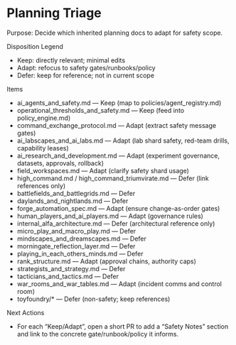 # Planning Triage

Purpose: Decide which inherited planning docs to adapt for safety scope.

Disposition Legend
- Keep: directly relevant; minimal edits
- Adapt: refocus to safety gates/runbooks/policy
- Defer: keep for reference; not in current scope

Items
- ai_agents_and_safety.md — Keep (map to policies/agent_registry.md)
- operational_thresholds_and_safety.md — Keep (feed into policy_engine.md)
- command_exchange_protocol.md — Adapt (extract safety message gates)
- ai_labscapes_and_ai_labs.md — Adapt (lab shard safety, red-team drills, capability leases)
- ai_research_and_development.md — Adapt (experiment governance, datasets, approvals, rollback)
- field_workspaces.md — Adapt (clarify safety shard usage)
- high_command.md / high_command_triumvirate.md — Defer (link references only)
- battlefields_and_battlegrids.md — Defer
- daylands_and_nightlands.md — Defer
- forge_automation_spec.md — Adapt (ensure change-as-order gates)
- human_players_and_ai_players.md — Adapt (governance rules)
- internal_alfa_architecture.md — Defer (architectural reference only)
- micro_play_and_macro_play.md — Defer
- mindscapes_and_dreamscapes.md — Defer
- morningate_reflection_layer.md — Defer
- playing_in_each_others_minds.md — Defer
- rank_structure.md — Adapt (approval chains, authority caps)
- strategists_and_strategy.md — Defer
- tacticians_and_tactics.md — Defer
- war_rooms_and_war_tables.md — Adapt (incident comms and control room)
- toyfoundry/* — Defer (non-safety; keep references)

Next Actions
- For each “Keep/Adapt”, open a short PR to add a “Safety Notes” section and link to the concrete gate/runbook/policy it informs.
